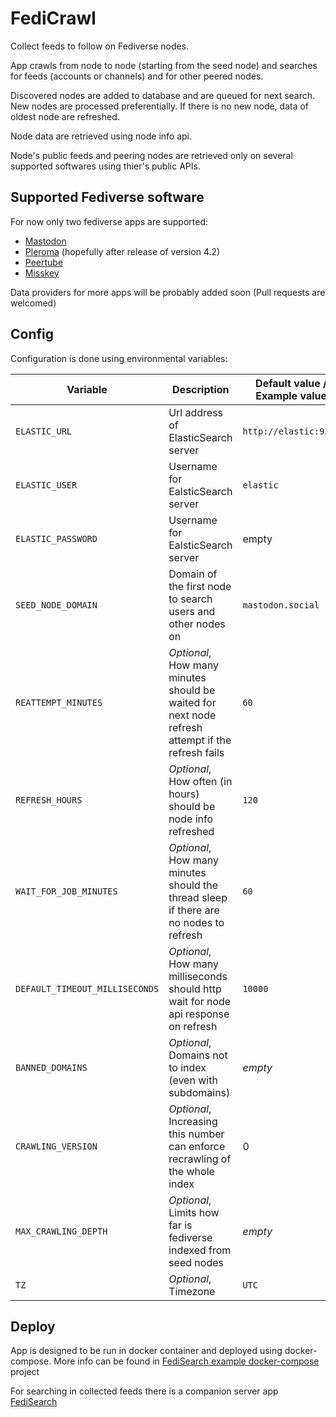 # FediCrawl

Collect feeds to follow on Fediverse nodes.

App crawls from node to node (starting from the seed node) and searches for feeds (accounts or channels) and for other peered nodes.

Discovered nodes are added to database and are queued for next search.
New nodes are processed preferentially. If there is no new node, data of oldest node are refreshed.

Node data are retrieved using node info api.

Node's public feeds and peering nodes are retrieved only on several supported softwares using thier's public APIs.

## Supported Fediverse software
For now only two fediverse apps are supported:
* [Mastodon](https://joinmastodon.org/)
* [Pleroma](https://pleroma.social/#featured-instances) (hopefully after release of version 4.2)
* [Peertube](https://joinpeertube.org/)
* [Misskey](https://join.misskey.page/)

Data providers for more apps will be probably added soon (Pull requests are welcomed)

## Config

Configuration is done using environmental variables:

| Variable                       | Description                                                                                      | Default value / Example value |
|--------------------------------|--------------------------------------------------------------------------------------------------|-------------------------------|
 | `ELASTIC_URL`                  | Url address of ElasticSearch server                                                              | `http://elastic:9200`         |
| `ELASTIC_USER`                 | Username for EalsticSearch server                                                                | `elastic`                     |
| `ELASTIC_PASSWORD`             | Username for EalsticSearch server                                                                | empty                         |
| `SEED_NODE_DOMAIN`             | Domain of the first node to search users and other nodes on                                      | `mastodon.social`             |
| `REATTEMPT_MINUTES`            | _Optional_, How many minutes should be waited for next node refresh attempt if the refresh fails | `60 `                         | 
| `REFRESH_HOURS`                | _Optional_, How often (in hours) should be node info refreshed                                   | `120`                         |
| `WAIT_FOR_JOB_MINUTES`         | _Optional_, How many minutes should the thread sleep if there are no nodes to refresh            | `60`                          |
| `DEFAULT_TIMEOUT_MILLISECONDS` | _Optional_, How many milliseconds should http wait for node api response on refresh              | `10000`                       |
| `BANNED_DOMAINS`               | _Optional_, Domains not to index (even with subdomains)                                          | _empty_                       |
| `CRAWLING_VERSION`             | _Optional_, Increasing this number can enforce recrawling of the whole index                     | 0                             |
| `MAX_CRAWLING_DEPTH`           | _Optional_, Limits how far is fediverse indexed from seed nodes                                  | _empty_                       |
| `TZ`                           | _Optional_, Timezone                                                                             | `UTC`                         |
## Deploy
App is designed to be run in docker container and deployed using docker-compose. 
More info can be found in [FediSearch example docker-compose](https://github.com/Stopka/fedisearch-compose) project

For searching in collected feeds there is a companion server app [FediSearch](https://github.com/Stopka/fedisearch)

